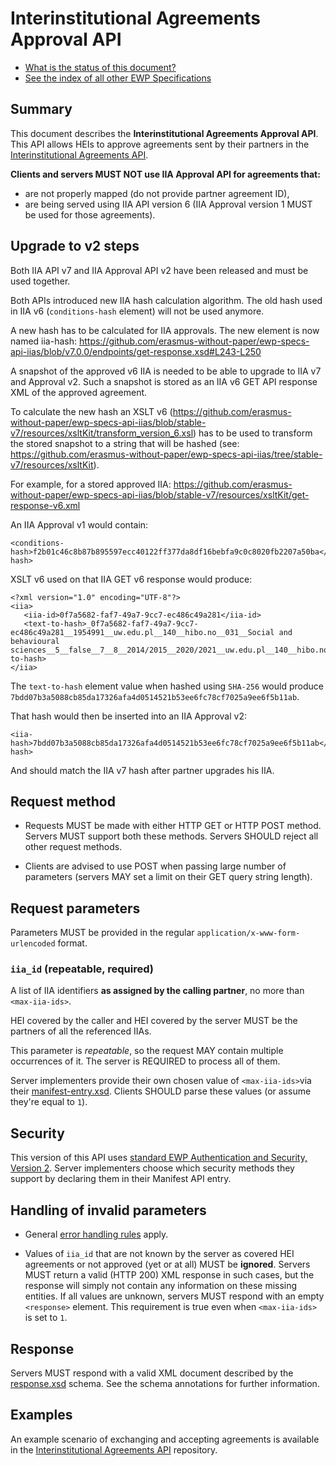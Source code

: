 Interinstitutional Agreements Approval API
==========================================

* [What is the status of this document?][statuses]
* [See the index of all other EWP Specifications][develhub]


Summary
-------

This document describes the **Interinstitutional Agreements Approval API**.
This API allows HEIs to approve agreements sent by their partners
in the [Interinstitutional Agreements API][iias-api].

**Clients and servers MUST NOT use IIA Approval API for agreements
that:**
 * are not properly mapped (do not provide partner agreement ID),
 * are being served using IIA API version 6 (IIA Approval version 1 MUST be used for those agreements).


Upgrade to v2 steps
-------------------

Both IIA API v7 and IIA Approval API v2 have been released and must be used together.

Both APIs introduced new IIA hash calculation algorithm. The old hash used in IIA v6 (`conditions-hash` element) will not be used anymore.

A new hash has to be calculated for IIA approvals. The new element is now named iia-hash:
https://github.com/erasmus-without-paper/ewp-specs-api-iias/blob/v7.0.0/endpoints/get-response.xsd#L243-L250

A snapshot of the approved v6 IIA is needed to be able to upgrade to IIA v7 and Approval v2.
Such a snapshot is stored as an IIA v6 GET API response XML of the approved agreement.

To calculate the new hash an XSLT v6
(https://github.com/erasmus-without-paper/ewp-specs-api-iias/blob/stable-v7/resources/xsltKit/transform_version_6.xsl)
has to be used to transform the stored snapshot to a string that will be hashed
(see: https://github.com/erasmus-without-paper/ewp-specs-api-iias/tree/stable-v7/resources/xsltKit).

For example, for a stored approved IIA:
https://github.com/erasmus-without-paper/ewp-specs-api-iias/blob/stable-v7/resources/xsltKit/get-response-v6.xml

An IIA Approval v1 would contain:
```
<conditions-hash>f2b01c46c8b87b895597ecc40122ff377da8df16bebfa9c0c8020fb2207a50ba</conditions-hash>
```

XSLT v6 used on that IIA GET v6 response would produce:
```
<?xml version="1.0" encoding="UTF-8"?>
<iia>
   <iia-id>0f7a5682-faf7-49a7-9cc7-ec486c49a281</iia-id>
   <text-to-hash>_0f7a5682-faf7-49a7-9cc7-ec486c49a281__1954991__uw.edu.pl__140__hibo.no__031__Social and behavioural sciences__5__false__7__8__2014/2015__2020/2021__uw.edu.pl__140__hibo.no__2__en__C1__0314__8__2016/2017__2017/2018_</text-to-hash>
</iia>
```

The `text-to-hash` element value when hashed using `SHA-256` would produce `7bdd07b3a5088cb85da17326afa4d0514521b53ee6fc78cf7025a9ee6f5b11ab`.

That hash would then be inserted into an IIA Approval v2:
```
<iia-hash>7bdd07b3a5088cb85da17326afa4d0514521b53ee6fc78cf7025a9ee6f5b11ab</iia-hash>
```

And should match the IIA v7 hash after partner upgrades his IIA.


Request method
--------------

 * Requests MUST be made with either HTTP GET or HTTP POST method. Servers MUST
   support both these methods. Servers SHOULD reject all other request methods.

 * Clients are advised to use POST when passing large number of parameters
   (servers MAY set a limit on their GET query string length).


Request parameters
------------------

Parameters MUST be provided in the regular `application/x-www-form-urlencoded`
format.


### `iia_id` (repeatable, required)

A list of IIA identifiers **as assigned by the calling partner**, no more than
`<max-iia-ids>`.

HEI covered by the caller and HEI covered by the server
MUST be the partners of all the referenced IIAs.

This parameter is *repeatable*, so the request MAY contain multiple occurrences
of it. The server is REQUIRED to process all of them.

Server implementers provide their own chosen value of `<max-iia-ids>`via their
[manifest-entry.xsd](manifest-entry.xsd). Clients SHOULD parse these values
(or assume they're equal to `1`).


Security
--------

This version of this API uses [standard EWP Authentication and Security, Version 2][sec-v2].
Server implementers choose which security methods they support by declaring them
in their Manifest API entry.


Handling of invalid parameters
------------------------------

 * General [error handling rules][error-handling] apply.

 * Values of `iia_id` that are not known by the server as covered HEI agreements
   or not approved (yet or at all) MUST be **ignored**.
   Servers MUST return a valid (HTTP 200) XML response in such cases, but the
   response will simply not contain any information on these missing entities.
   If all values are unknown, servers MUST respond with an empty `<response>`
   element. This requirement is true even when `<max-iia-ids>` is set to `1`.


Response
--------

Servers MUST respond with a valid XML document described by the
[response.xsd](response.xsd) schema. See the schema annotations for further
information.


Examples
--------

An example scenario of exchanging and accepting agreements is available
in the [Interinstitutional Agreements API][iias-api] repository.


[develhub]: http://developers.erasmuswithoutpaper.eu/
[error-handling]: https://github.com/erasmus-without-paper/ewp-specs-architecture#error-handling
[iias-api]: https://github.com/erasmus-without-paper/ewp-specs-api-iias
[statuses]: https://github.com/erasmus-without-paper/ewp-specs-management#statuses
[sec-v2]: https://github.com/erasmus-without-paper/ewp-specs-sec-intro/tree/stable-v2
